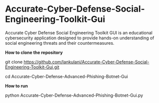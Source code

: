 # Accurate-Cyber-Defense-Social-Engineering-Toolkit-Gui
Accurate Cyber Defense Social Engineering Toolkit GUI is an educational cybersecurity application designed to provide hands-on understanding of social engineering threats and their countermeasures.


**How to clone the repository**

git clone https://github.com/Iankulani/Accurate-Cyber-Defense-Social-Engineering-Toolkit-Gui,git

cd Accurate-Cyber-Defense-Advanced-Phishing-Botnet-Gui

**How to run**

python Accurate-Cyber-Defense-Advanced-Phishing-Botnet-Gui.py


